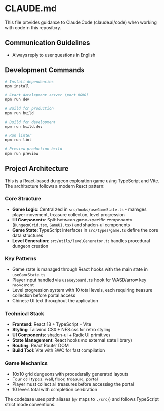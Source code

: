 # CLAUDE.md

This file provides guidance to Claude Code (claude.ai/code) when working with code in this repository.

## Communication Guidelines
- Always reply to user questions in English

## Development Commands

```bash
# Install dependencies
npm install

# Start development server (port 8080)
npm run dev

# Build for production
npm run build

# Build for development
npm run build:dev

# Run linter
npm run lint

# Preview production build
npm run preview
```

## Project Architecture

This is a React-based dungeon exploration game using TypeScript and Vite. The architecture follows a modern React pattern:

### Core Structure
- **Game Logic**: Centralized in `src/hooks/useGameState.ts` - manages player movement, treasure collection, level progression
- **UI Components**: Split between game-specific components (`DungeonGrid.tsx`, `GameUI.tsx`) and shadcn-ui components
- **Game State**: TypeScript interfaces in `src/types/game.ts` define the core data structures
- **Level Generation**: `src/utils/levelGenerator.ts` handles procedural dungeon creation

### Key Patterns
- Game state is managed through React hooks with the main state in `useGameState.ts`
- Player input handled via `useKeyboard.ts` hook for WASD/arrow key movement
- Level progression system with 10 total levels, each requiring treasure collection before portal access
- Chinese UI text throughout the application

### Technical Stack
- **Frontend**: React 18 + TypeScript + Vite
- **Styling**: Tailwind CSS + NES.css for retro styling
- **UI Components**: shadcn-ui + Radix UI primitives
- **State Management**: React hooks (no external state library)
- **Routing**: React Router DOM
- **Build Tool**: Vite with SWC for fast compilation

### Game Mechanics
- 10x10 grid dungeons with procedurally generated layouts
- Four cell types: wall, floor, treasure, portal
- Player must collect all treasures before accessing the portal
- 10 levels total with completion celebration

The codebase uses path aliases (`@/` maps to `./src/`) and follows TypeScript strict mode conventions.